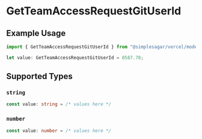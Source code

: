 # GetTeamAccessRequestGitUserId

## Example Usage

```typescript
import { GetTeamAccessRequestGitUserId } from "@simplesagar/vercel/models/getteamaccessrequestop.js";

let value: GetTeamAccessRequestGitUserId = 8587.78;
```

## Supported Types

### `string`

```typescript
const value: string = /* values here */
```

### `number`

```typescript
const value: number = /* values here */
```

